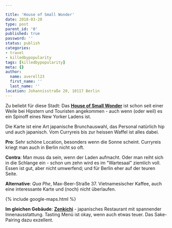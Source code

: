 ```yaml
---

title: 'House of Small Wonder'
date: 2018-03-20
type: post
parent_id: '0'
published: true
password: ''
status: publish
categories:
- travel
- killedbypopularity
tags: [killedbypopularity]
meta: {}
author:
  name: averell23
  first_name: ''
  last_name: ''
location: Johannisstraße 20, 10117 Berlin
---
```

Zu beliebt für diese Stadt:
Das [**House of Small Wonder**](http://www.houseofsmallwonder.de) ist schon seit
einer Weile bei Hipstern und Touristen angekommen - auch wenn (oder weil) es ein
Spinoff eines New Yorker Ladens ist.

Die Karte ist eine Art japanische Brunchauswahl, das Personal natürlich hip
und auch japanisch. Vom Curryreis bis zur heissen Waffel ist alles dabei.

**Pro**: Sehr schöne Location, besonders wenn die Sonne scheint. Curryreis
kriegt man auch in Berlin nicht so oft.

**Contra**: Man muss da sein, wenn der Laden aufmacht. Oder man reiht sich in
die Schlange ein - schon um zehn wird es im "Wartesaal" ziemlich voll. Essen ist
gut, aber nicht umwerfend; und für Berlin eher auf der teuren Seite.

**Alternative**: _Qua Phe_, Max-Beer-Straße 37. Vietnamesischer Kaffee, auch
eine interessante Karte und (noch) nicht überlaufen.

{% include google-maps.html %}

**Im gleichen Gebäude**: [**Zenkichi**](http://www.zenkichi.de) - japanisches
Restaurant mit spannender Innenausstattung. Tasting Menü ist okay, wenn auch
etwas teuer. Das Sake-Pairing dazu exzellent.
